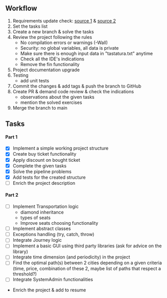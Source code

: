 ## Workflow
1. Requirements update check: [source 1](https://github.com/Ionnier/poo/tree/main) & [source 2](https://github.com/Ionnier/oop-template)
2. Set the tasks list
3. Create a new branch & solve the tasks
4. Review the project following the rules
    - No compilation errors or warnings (-Wall)
    - Security: no global variables, all data is private
    - Make sure there is enough input data in "tastatura.txt" anytime
    - Check all the IDE's indications
    - Remove the fin functionality
5. Project documentation upgrade
6. Testing
    - add unit tests
7. Commit the changes & add tags & push the branch to GitHub
8. Create PR & demand code review & check the indications
   - observations about the given tasks
   - mention the solved exercises
9. Merge the branch to main

## Tasks
#### Part 1
- [x] Implement a simple working project structure
- [x] Create buy ticket functionality
- [x] Apply discount on bought ticket
- [x] Complete the given tasks
- [x] Solve the pipeline problems
- [x] Add tests for the created structure
- [ ] Enrich the project description
#### Part 2
- [ ] Implement Transportation logic
  - diamond inheritance
  - types of seats
  - Improve seats choosing functionality
- [ ] Implement abstract classes
- [ ] Exceptions handling (try, catch, throw)
- [ ] Integrate Journey logic
- [ ] Implement a basic GUI using third party libraries (ask for advice on the library)
- [ ] Integrate time dimension (and periodicity) in the project
- [ ] Find the optimal path(s) between 2 cities depending on a given criteria (time, price, combination of these 2, maybe list of paths that respect a threshold?)
- [ ] Integrate SystemAdmin functionalities
- Enrich the project & add to resume

